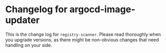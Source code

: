 # Changelog for argocd-image-updater

This is the change log for `registry-scanner`. Please read thoroughly
when you upgrade versions, as there might be non-obvious changes that need
handling on your side.

